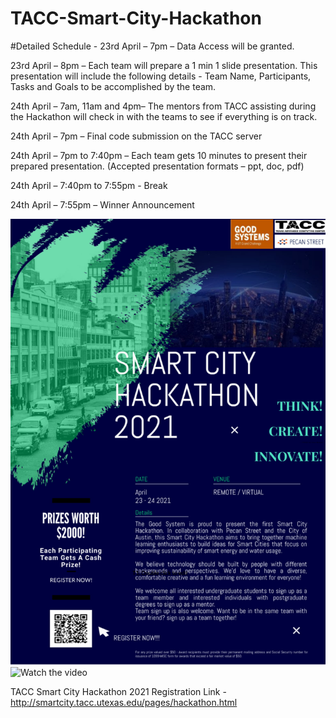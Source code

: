 # TACC-Smart-City-Hackathon

#Detailed Schedule - 
23rd April – 7pm – Data Access will be granted.

23rd April – 8pm – Each team will prepare a 1 min 1 slide presentation. This presentation will include the following details - Team Name, Participants, Tasks and Goals to be accomplished by the team.

24th April – 7am, 11am and 4pm– The mentors from TACC assisting during the Hackathon will check in with the teams to see if everything is on track.

24th April – 7pm – Final code submission on the TACC server

24th April – 7pm to 7:40pm – Each team gets 10 minutes to present their prepared presentation. (Accepted presentation formats – ppt, doc, pdf)

24th April – 7:40pm to 7:55pm - Break

24th April – 7:55pm – Winner Announcement

![Flyer](Flyer-1.jpg)
![Watch the video](https://youtu.be/1R2k6cpk_Ds)


TACC Smart City Hackathon 2021 Registration Link - http://smartcity.tacc.utexas.edu/pages/hackathon.html
